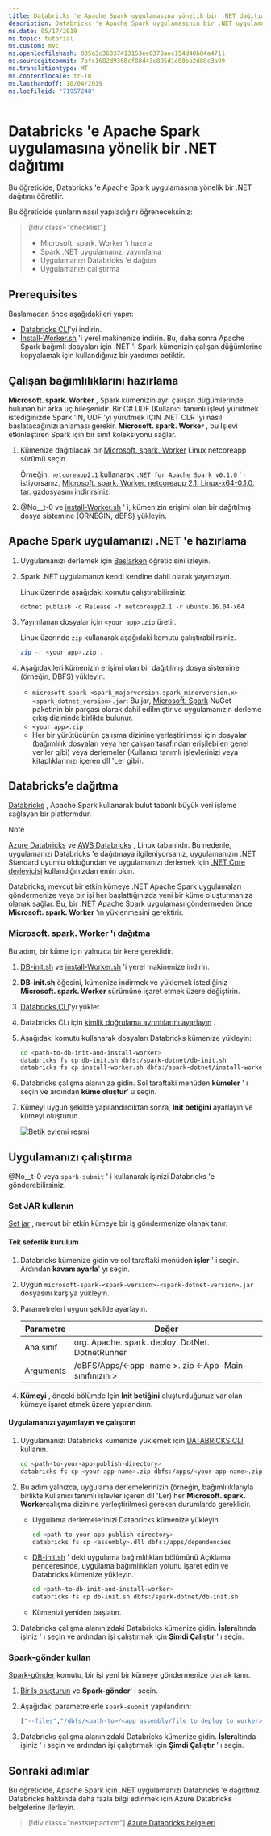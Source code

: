 ```yaml
---
title: Databricks 'e Apache Spark uygulamasına yönelik bir .NET dağıtımı
description: Databricks 'e Apache Spark uygulamasının bir .NET uygulamasını nasıl dağıtacağınızı öğrenin.
ms.date: 05/17/2019
ms.topic: tutorial
ms.custom: mvc
ms.openlocfilehash: 035a3c36337413153ee0370aec154d48b84a4711
ms.sourcegitcommit: 7bfe1682d9368cf88d43e895d1e80ba2d88c3a99
ms.translationtype: MT
ms.contentlocale: tr-TR
ms.lasthandoff: 10/04/2019
ms.locfileid: "71957248"
---
```

# <a name="deploy-a-net-for-apache-spark-application-to-databricks"></a>Databricks 'e Apache Spark uygulamasına yönelik bir .NET dağıtımı

Bu öğreticide, Databricks 'e Apache Spark uygulamasına yönelik bir .NET dağıtımı öğretilir.

Bu öğreticide şunların nasıl yapıladığını öğreneceksiniz:

> [!div class="checklist"]
>
> - Microsoft. spark. Worker 'ı hazırla
> - Spark .NET uygulamanızı yayımlama
> - Uygulamanızı Databricks 'e dağıtın
> - Uygulamanızı çalıştırma

## <a name="prerequisites"></a>Prerequisites

Başlamadan önce aşağıdakileri yapın:

- [Databricks CLI](https://docs.databricks.com/user-guide/dev-tools/databricks-cli.html)'yi indirin.
- [İnstall-Worker.sh](https://github.com/dotnet/spark/blob/master/deployment/install-worker.sh) 'i yerel makinenize indirin. Bu, daha sonra Apache Spark bağımlı dosyaları için .NET 'i Spark kümenizin çalışan düğümlerine kopyalamak için kullandığınız bir yardımcı betiktir.

## <a name="prepare-worker-dependencies"></a>Çalışan bağımlılıklarını hazırlama

**Microsoft. spark. Worker** , Spark kümenizin ayrı çalışan düğümlerinde bulunan bir arka uç bileşenidir. Bir C# UDF (Kullanıcı tanımlı işlev) yürütmek istediğinizde Spark 'ıN, UDF 'yi yürütmek IÇIN .NET CLR 'yi nasıl başlatacağınızı anlaması gerekir. **Microsoft. spark. Worker** , bu Işlevi etkinleştiren Spark için bir sınıf koleksiyonu sağlar.

1. Kümenize dağıtılacak bir [Microsoft. spark. Worker](https://github.com/dotnet/spark/releases) Linux netcoreapp sürümü seçin.

   Örneğin, `netcoreapp2.1` kullanarak `.NET for Apache Spark v0.1.0` ' ı istiyorsanız, [Microsoft. spark. Worker. netcoreapp 2.1. Linux-x64-0.1.0. tar. gz](https://github.com/dotnet/spark/releases/download/v0.1.0/Microsoft.Spark.Worker.netcoreapp2.1.linux-x64-0.1.0.tar.gz)dosyasını indirirsiniz.

2. @No__t-0 ve [install-Worker.sh](https://github.com/dotnet/spark/blob/master/deployment/install-worker.sh) ' i, kümenizin erişimi olan bir dağıtılmış dosya sistemine (ÖRNEĞIN, dBFS) yükleyin.

## <a name="prepare-your-net-for-apache-spark-app"></a>Apache Spark uygulamanızı .NET 'e hazırlama

1. Uygulamanızı derlemek için [Başlarken](get-started.md) öğreticisini izleyin.

2. Spark .NET uygulamanızı kendi kendine dahil olarak yayımlayın.

   Linux üzerinde aşağıdaki komutu çalıştırabilirsiniz.

   ```dotnetcli
   dotnet publish -c Release -f netcoreapp2.1 -r ubuntu.16.04-x64
   ```

3. Yayımlanan dosyalar için `<your app>.zip` üretir.

   Linux üzerinde `zip` kullanarak aşağıdaki komutu çalıştırabilirsiniz.

   ```bash
   zip -r <your app>.zip .
   ```

4. Aşağıdakileri kümenizin erişimi olan bir dağıtılmış dosya sistemine (örneğin, DBFS) yükleyin:

   - `microsoft-spark-<spark_majorversion.spark_minorversion.x>-<spark_dotnet_version>.jar`: Bu jar, [Microsoft. Spark](https://www.nuget.org/packages/Microsoft.Spark/) NuGet paketinin bir parçası olarak dahil edilmiştir ve uygulamanızın derleme çıkış dizininde birlikte bulunur.
   - `<your app>.zip`
   - Her bir yürütücünün çalışma dizinine yerleştirilmesi için dosyalar (bağımlılık dosyaları veya her çalışan tarafından erişilebilen genel veriler gibi) veya derlemeler (Kullanıcı tanımlı işlevlerinizi veya kitaplıklarınızı içeren dll 'Ler gibi).

## <a name="deploy-to-databricks"></a>Databricks’e dağıtma

[Databricks](https://databricks.com) , Apache Spark kullanarak bulut tabanlı büyük veri işleme sağlayan bir platformdur.

> [!Note] 
> [Azure Databricks](https://azure.microsoft.com/services/databricks/) ve [AWS Databricks](https://databricks.com/aws) , Linux tabanlıdır. Bu nedenle, uygulamanızı Databricks 'e dağıtmaya ilgileniyorsanız, uygulamanızın .NET Standard uyumlu olduğundan ve uygulamanızı derlemek için [.NET Core derleyicisi](https://dotnet.microsoft.com/download) kullandığınızdan emin olun.

Databricks, mevcut bir etkin kümeye .NET Apache Spark uygulamaları göndermenize veya bir işi her başlattığınızda yeni bir küme oluşturmanıza olanak sağlar. Bu, bir .NET Apache Spark uygulaması göndermeden önce **Microsoft. spark. Worker** 'ın yüklenmesini gerektirir.

### <a name="deploy-microsoftsparkworker"></a>Microsoft. spark. Worker 'ı dağıtma

Bu adım, bir küme için yalnızca bir kere gereklidir.

1. [DB-init.sh](https://github.com/dotnet/spark/blob/master/deployment/db-init.sh) ve [install-Worker.sh](https://github.com/dotnet/spark/blob/master/deployment/install-worker.sh
) 'i yerel makinenize indirin.

2. **DB-init.sh** öğesini, kümenize indirmek ve yüklemek istediğiniz **Microsoft. spark. Worker** sürümüne işaret etmek üzere değiştirin.

3. [Databricks CLI](https://docs.databricks.com/user-guide/dev-tools/databricks-cli.html)'yı yükler.

4. Databricks CLı için [kimlik doğrulama ayrıntılarını ayarlayın](https://docs.databricks.com/user-guide/dev-tools/databricks-cli.html#set-up-authentication) .

5. Aşağıdaki komutu kullanarak dosyaları Databricks kümenize yükleyin:

   ```bash
   cd <path-to-db-init-and-install-worker>
   databricks fs cp db-init.sh dbfs:/spark-dotnet/db-init.sh
   databricks fs cp install-worker.sh dbfs:/spark-dotnet/install-worker.sh
   ```

6. Databricks çalışma alanınıza gidin. Sol taraftaki menüden **kümeler** ' ı seçin ve ardından **küme oluştur**' u seçin.

7. Kümeyi uygun şekilde yapılandırdıktan sonra, **Init betiğini** ayarlayın ve kümeyi oluşturun.

   ![Betik eylemi resmi](./media/databricks-deployment/deployment-databricks-init-script.png)

## <a name="run-your-app"></a>Uygulamanızı çalıştırma 

@No__t-0 veya `spark-submit` ' i kullanarak işinizi Databricks 'e gönderebilirsiniz.

### <a name="use-set-jar"></a>Set JAR kullanın

[Set jar](https://docs.databricks.com/user-guide/jobs.html#create-a-job) , mevcut bir etkin kümeye bir iş göndermenize olanak tanır.

#### <a name="one-time-setup"></a>Tek seferlik kurulum

1. Databricks kümenize gidin ve sol taraftaki menüden **işler** ' i seçin. Ardından **kavanı ayarla**' yı seçin.

2. Uygun `microsoft-spark-<spark-version>-<spark-dotnet-version>.jar` dosyasını karşıya yükleyin.

3. Parametreleri uygun şekilde ayarlayın.

   | Parametre   | Değer                                                |
   |-------------|------------------------------------------------------|
   | Ana sınıf  | org. Apache. spark. deploy. DotNet. DotnetRunner          |
   | Arguments   | /dBFS/Apps/<-app-name >. zip <-App-Main-sınıfınızın > |

4. **Kümeyi** , önceki bölümde Için **Init betiğini** oluşturduğunuz var olan kümeye işaret etmek üzere yapılandırın.

#### <a name="publish-and-run-your-app"></a>Uygulamanızı yayımlayın ve çalıştırın

1. Uygulamanızı Databricks kümenize yüklemek için [DATABRICKS CLI](https://docs.databricks.com/user-guide/dev-tools/databricks-cli.html) kullanın.

      ```bash
      cd <path-to-your-app-publish-directory>
      databricks fs cp <your-app-name>.zip dbfs:/apps/<your-app-name>.zip
      ```

2. Bu adım yalnızca, uygulama derlemelerinizin (örneğin, bağımlılıklarıyla birlikte Kullanıcı tanımlı işlevler içeren dll 'Ler) her **Microsoft. spark. Worker**çalışma dizinine yerleştirilmesi gereken durumlarda gereklidir.

   - Uygulama derlemelerinizi Databricks kümenize yükleyin
      
      ```bash
      cd <path-to-your-app-publish-directory>
      databricks fs cp <assembly>.dll dbfs:/apps/dependencies
      ```

   - [DB-init.sh](https://github.com/dotnet/spark/blob/master/deployment/db-init.sh) ' deki uygulama bağımlılıkları bölümünü Açıklama penceresinde, uygulama bağımlılıkları yolunu işaret edin ve Databricks kümenize yükleyin.
   
      ```bash
      cd <path-to-db-init-and-install-worker>
      databricks fs cp db-init.sh dbfs:/spark-dotnet/db-init.sh
      ```
   
   - Kümenizi yeniden başlatın.

3. Databricks çalışma alanınızdaki Databricks kümenize gidin. **İşler**altında işiniz ' ı seçin ve ardından işi çalıştırmak Için **Şimdi Çalıştır** ' ı seçin.

### <a name="use-spark-submit"></a>Spark-gönder kullan

[Spark-gönder](https://spark.apache.org/docs/latest/submitting-applications.html) komutu, bir işi yeni bir kümeye göndermenize olanak tanır.

1. [Bir Iş oluşturun](https://docs.databricks.com/user-guide/jobs.html) ve **Spark-gönder**' i seçin.

2. Aşağıdaki parametrelerle `spark-submit` yapılandırın:

      ```bash
      ["--files","/dbfs/<path-to>/<app assembly/file to deploy to worker>","--class","org.apache.spark.deploy.dotnet.DotnetRunner","/dbfs/<path-to>/microsoft-spark-<spark_majorversion.spark_minorversion.x>-<spark_dotnet_version>.jar","/dbfs/<path-to>/<app name>.zip","<app bin name>","app arg1","app arg2"]
      ```

3. Databricks çalışma alanınızdaki Databricks kümenize gidin. **İşler**altında işiniz ' ı seçin ve ardından işi çalıştırmak Için **Şimdi Çalıştır** ' ı seçin.

## <a name="next-steps"></a>Sonraki adımlar

Bu öğreticide, Apache Spark için .NET uygulamanızı Databricks 'e dağıttınız. Databricks hakkında daha fazla bilgi edinmek için Azure Databricks belgelerine ilerleyin.

> [!div class="nextstepaction"]
> [Azure Databricks belgeleri](https://docs.microsoft.com/azure/azure-databricks/)
